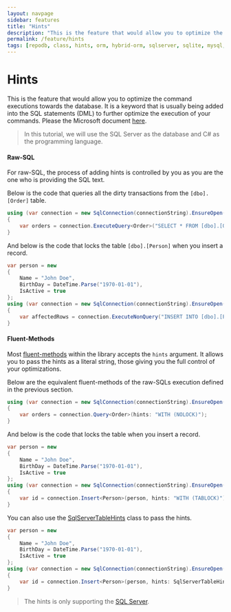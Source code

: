 ```yaml
---
layout: navpage
sidebar: features
title: "Hints"
description: "This is the feature that would allow you to optimize the command executions towards the database. It is a keyword that is usually being added into the SQL statements (DML) to further optimize the execution of your commands."
permalink: /feature/hints
tags: [repodb, class, hints, orm, hybrid-orm, sqlserver, sqlite, mysql, postgresql]
---
```


# Hints

This is the feature that would allow you to optimize the command executions towards the database. It is a keyword that is usually being added into the SQL statements (DML) to further optimize the execution of your commands. Please the Microsoft document [here](https://docs.microsoft.com/en-us/sql/t-sql/queries/hints-transact-sql-table?view=sql-server-ver15).

> In this tutorial, we will use the SQL Server as the database and C# as the programming language.

#### Raw-SQL

For raw-SQL, the process of adding hints is controlled by you as you are the one who is providing the SQL text.

Below is the code that queries all the dirty transactions from the `[dbo].[Order]` table.

```csharp
using (var connection = new SqlConnection(connectionString).EnsureOpen())
{
    var orders = connection.ExecuteQuery<Order>("SELECT * FROM [dbo].[Order] WITH (NOLOCK);");
}
```

And below is the code that locks the table `[dbo].[Person]` when you insert a record.

```csharp
var person = new
{
    Name = "John Doe",
    BirthDay = DateTime.Parse("1970-01-01"),
    IsActive = true
};
using (var connection = new SqlConnection(connectionString).EnsureOpen())
{
    var affectedRows = connection.ExecuteNonQuery("INSERT INTO [dbo].[Person] WITH (TABLOCK) ([Name], [DateOfBirth], [IsActive], [CreatedDateUtc]) VALUES (@Name, @BirthDay, @IsActive, GETUTCDATE());");
}
```

#### Fluent-Methods

Most [fluent-methods](/docs#fluent-methods) within the library accepts the `hints` argument. It allows you to pass the hints as a literal string, those giving you the full control of your optimizations.

Below are the equivalent fluent-methods of the raw-SQLs execution defined in the previous section.

```csharp
using (var connection = new SqlConnection(connectionString).EnsureOpen())
{
    var orders = connection.Query<Order>(hints: "WITH (NOLOCK)");
}
```

And below is the code that locks the table when you insert a record.

```csharp
var person = new
{
    Name = "John Doe",
    BirthDay = DateTime.Parse("1970-01-01"),
    IsActive = true
};
using (var connection = new SqlConnection(connectionString).EnsureOpen())
{
    var id = connection.Insert<Person>(person, hints: "WITH (TABLOCK)");
}
```

You can also use the [SqlServerTableHints](/class/sqlservertablehints) class to pass the hints.

```csharp
var person = new
{
    Name = "John Doe",
    BirthDay = DateTime.Parse("1970-01-01"),
    IsActive = true
};
using (var connection = new SqlConnection(connectionString).EnsureOpen())
{
    var id = connection.Insert<Person>(person, hints: SqlServerTableHints.TabLock);
}
```

> The hints is only supporting the [SQL Server](https://www.nuget.org/packages/RepoDb.SqlServer).
